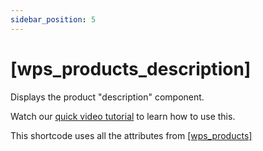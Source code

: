 ```yaml
---
sidebar_position: 5
---
```


# [wps_products_description]

Displays the product "description" component.

Watch our [quick video tutorial](https://www.youtube.com/watch?v=lYm6G35e8sI) to learn how to use this.

This shortcode uses all the attributes from [[wps_products]](/shortcodes/wps_products)